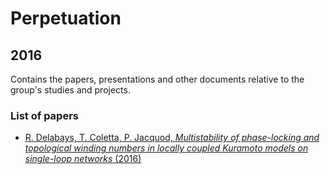 # Perpetuation
## 2016
Contains the papers, presentations and other documents relative to the group's studies and projects.

### List of papers
* [R. Delabays, T. Coletta, P. Jacquod, *Multistability of phase-locking and topological winding numbers in locally coupled Kuramoto models on single-loop networks* (2016)](/Multistability_of_phase-locking_and_topological_winding_numbers_in_locally_coupled_Kuramoto_models_on_single-loop_networks)
